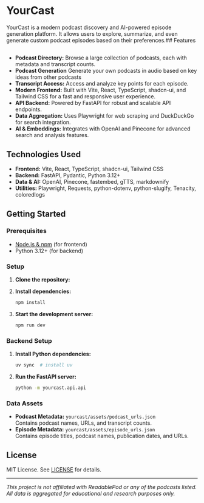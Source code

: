 # YourCast

YourCast is a modern podcast discovery and AI-powered episode generation platform. It allows users to explore, summarize, and even generate custom podcast episodes based on their preferences.## Features

## 
- **Podcast Directory:** Browse a large collection of podcasts, each with metadata and transcript counts.
- **Podcast Generation** Generate your own podcasts in audio based on key ideas from other podcasts 
- **Transcript Access:** Access and analyze key points for each episode.
- **Modern Frontend:** Built with Vite, React, TypeScript, shadcn-ui, and Tailwind CSS for a fast and responsive user experience.
- **API Backend:** Powered by FastAPI for robust and scalable API endpoints.
- **Data Aggregation:** Uses Playwright for web scraping and DuckDuckGo for search integration.
- **AI & Embeddings:** Integrates with OpenAI and Pinecone for advanced search and analysis features.

## Technologies Used

- **Frontend:** Vite, React, TypeScript, shadcn-ui, Tailwind CSS
- **Backend:** FastAPI, Pydantic, Python 3.12+
- **Data & AI:** OpenAI, Pinecone, fastembed, gTTS, markdownify
- **Utilities:** Playwright, Requests, python-dotenv, python-slugify, Tenacity, coloredlogs

## Getting Started

### Prerequisites

- [Node.js & npm](https://github.com/nvm-sh/nvm#installing-and-updating) (for frontend)
- Python 3.12+ (for backend)

### Setup

1. **Clone the repository:**


2. **Install dependencies:**
    ```sh
    npm install 
    ```

3. **Start the development server:**
    ```sh
    npm run dev
    ```

### Backend Setup

1. **Install Python dependencies:**
    ```sh
    uv sync  # install uv
    ```

2. **Run the FastAPI server:**
    ```sh
    python -m yourcast.api.api     
    ```

### Data Assets

- **Podcast Metadata:** `yourcast/assets/podcast_urls.json`  
  Contains podcast names, URLs, and transcript counts.
- **Episode Metadata:** `yourcast/assets/episode_urls.json`  
  Contains episode titles, podcast names, publication dates, and URLs.

## License

MIT License. See [LICENSE](LICENSE) for details.

---

*This project is not affiliated with ReadablePod or any of the podcasts listed. All data is aggregated for educational and research purposes only.*